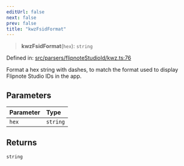 ```yaml
---
editUrl: false
next: false
prev: false
title: "kwzFsidFormat"
---
```


> **kwzFsidFormat**(`hex`): `string`

Defined in: [src/parsers/flipnoteStudioId/kwz.ts:76](https://github.com/jaames/flipnote.js/blob/24e772733243f115c3848537efabe6ee9020ad63/src/parsers/flipnoteStudioId/kwz.ts#L76)

Format a hex string with dashes, to match the format used to display Flipnote Studio IDs in the app.

## Parameters

| Parameter | Type |
| :------ | :------ |
| `hex` | `string` |

## Returns

`string`
